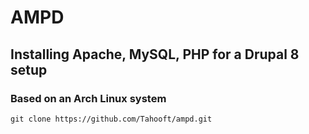 # AMPD

## Installing Apache, MySQL, PHP for a Drupal 8 setup

### Based on an Arch Linux system ###

```
git clone https://github.com/Tahooft/ampd.git

```